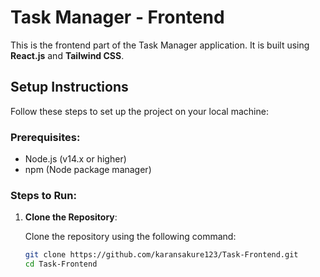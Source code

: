 # Task Manager - Frontend

This is the frontend part of the Task Manager application. It is built using **React.js** and **Tailwind CSS**.

## Setup Instructions

Follow these steps to set up the project on your local machine:

### Prerequisites:
- Node.js (v14.x or higher)
- npm (Node package manager)

### Steps to Run:

1. **Clone the Repository**:

   Clone the repository using the following command:

   ```bash
   git clone https://github.com/karansakure123/Task-Frontend.git
   cd Task-Frontend
